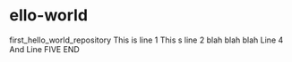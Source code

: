 # ello-world
first_hello_world_repository
This is line 1
This s line 2 blah blah blah
Line 4
And Line FIVE
END 
